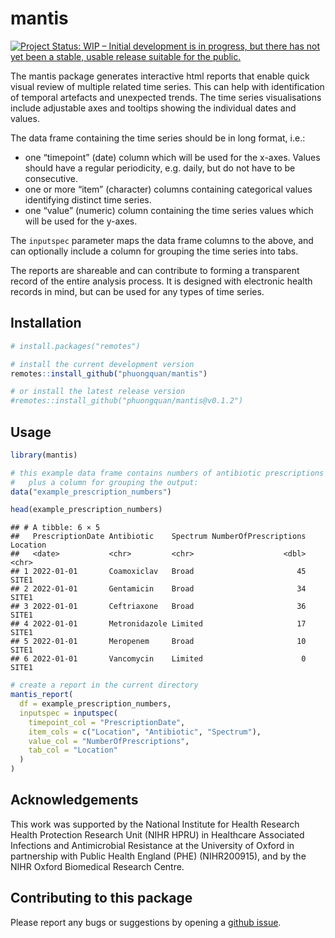 
<!-- README.md is generated from README.Rmd. Please edit that file -->

# mantis

<!-- badges: start -->

[![Project Status: WIP – Initial development is in progress, but there
has not yet been a stable, usable release suitable for the
public.](https://www.repostatus.org/badges/latest/wip.svg)](https://www.repostatus.org/#wip)
<!-- badges: end -->

The mantis package generates interactive html reports that enable quick
visual review of multiple related time series. This can help with
identification of temporal artefacts and unexpected trends. The time
series visualisations include adjustable axes and tooltips showing the
individual dates and values.

The data frame containing the time series should be in long format,
i.e.:

- one “timepoint” (date) column which will be used for the x-axes.
  Values should have a regular periodicity, e.g. daily, but do not have
  to be consecutive.
- one or more “item” (character) columns containing categorical values
  identifying distinct time series.
- one “value” (numeric) column containing the time series values which
  will be used for the y-axes.

The `inputspec` parameter maps the data frame columns to the above, and
can optionally include a column for grouping the time series into tabs.

The reports are shareable and can contribute to forming a transparent
record of the entire analysis process. It is designed with electronic
health records in mind, but can be used for any types of time series.

## Installation

``` r
# install.packages("remotes")

# install the current development version
remotes::install_github("phuongquan/mantis")

# or install the latest release version
#remotes::install_github("phuongquan/mantis@v0.1.2")
```

## Usage

``` r
library(mantis)

# this example data frame contains numbers of antibiotic prescriptions in long format, 
#   plus a column for grouping the output:
data("example_prescription_numbers")

head(example_prescription_numbers)
```

    ## # A tibble: 6 × 5
    ##   PrescriptionDate Antibiotic    Spectrum NumberOfPrescriptions Location
    ##   <date>           <chr>         <chr>                    <dbl> <chr>   
    ## 1 2022-01-01       Coamoxiclav   Broad                       45 SITE1   
    ## 2 2022-01-01       Gentamicin    Broad                       34 SITE1   
    ## 3 2022-01-01       Ceftriaxone   Broad                       36 SITE1   
    ## 4 2022-01-01       Metronidazole Limited                     17 SITE1   
    ## 5 2022-01-01       Meropenem     Broad                       10 SITE1   
    ## 6 2022-01-01       Vancomycin    Limited                      0 SITE1

``` r
# create a report in the current directory
mantis_report(
  df = example_prescription_numbers,
  inputspec = inputspec(
    timepoint_col = "PrescriptionDate",
    item_cols = c("Location", "Antibiotic", "Spectrum"),
    value_col = "NumberOfPrescriptions",
    tab_col = "Location"
  )
)
```

## Acknowledgements

This work was supported by the National Institute for Health Research
Health Protection Research Unit (NIHR HPRU) in Healthcare Associated
Infections and Antimicrobial Resistance at the University of Oxford in
partnership with Public Health England (PHE) (NIHR200915), and by the
NIHR Oxford Biomedical Research Centre.

## Contributing to this package

Please report any bugs or suggestions by opening a [github
issue](https://github.com/phuongquan/mantis/issues).
